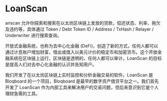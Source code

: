 # LoanScan

anscan 允许你探索和搜索在以太坊区块链上发放的贷款，偿还状态、利率、拖欠及违约等，具体通过 Token / Debt Token ID / Address / TxHash / Relayer / Underwriter 进行搜索查询。

开放式金融系统，也称为去中心化金融 (DeFi)，创造了新的方式，任何人都可以通过计息账户增加财富，借出或借入以美元计价的稳定币和加密货币。这个开放金融系统在区块链上运行，区块链是透明的，任何人都可以审计。LoanScan 的目标是提高人们对去中心化金融的认识并告知用户。

我们开发了在以太坊区块链上实时监控和分析金融交易的软件。LoanScan 是 Bloqboard 的一个项目，Bloqboard 是最早的数字资产借贷平台之一。我们首先开发了 LoanScan 作为内部工具来解决用户的交易问题，但后来意识到它是个人理财急需的工具。
